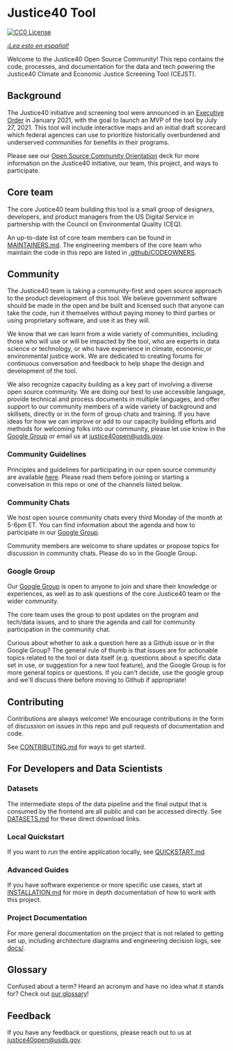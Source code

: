 # Justice40 Tool
[![CC0 License](https://img.shields.io/badge/license-CCO--1.0-brightgreen)](https://github.com/usds/justice40-tool/blob/main/LICENSE.md)

*[¡Lea esto en español!](README-es.md)*

Welcome to the Justice40 Open Source Community! This repo contains the code, processes, and documentation for the data and tech powering the Justice40 Climate and Economic Justice Screening Tool (CEJST).

## Background
The Justice40 initiative and screening tool were announced in an [Executive Order](https://www.whitehouse.gov/briefing-room/presidential-actions/2021/01/27/executive-order-on-tackling-the-climate-crisis-at-home-and-abroad/) in January 2021, with the goal to launch an MVP of the tool by July 27, 2021. This tool will include interactive maps and an initial draft scorecard which federal agencies can use to prioritize historically overburdened and underserved communities for benefits in their programs.

Please see our [Open Source Community Orientation](docs/Justice40_Open_Source_Community_Orientation.pptx) deck for more information on the Justice40 initiative, our team, this project, and ways to participate.

## Core team
The core Justice40 team building this tool is a small group of designers, developers, and product managers from the US Digital Service in partnership with the Council on Environmental Quality (CEQ).

An up-to-date list of core team members can be found in [MAINTAINERS.md](MAINTAINERS.md). The engineering members of the core team who maintain the code in this repo are listed in [.github/CODEOWNERS](.github/CODEOWNERS).

## Community
The Justice40 team is taking a community-first and open source approach to the product development of this tool. We believe government software should be made in the open and be built and licensed such that anyone can take the code, run it themselves without paying money to third parties or using proprietary software, and use it as they will.

We know that we can learn from a wide variety of communities, including those who will use or will be impacted by the tool, who are experts in data science or technology, or who have experience in climate, economic,or environmental justice work. We are dedicated to creating forums for continuous conversation and feedback to help shape the design and development of the tool.

We also recognize capacity building as a key part of involving a diverse open source community. We are doing our best to use accessible language, provide technical and process documents in multiple languages, and offer support to our community members of a wide variety of background and skillsets, directly or in the form of group chats and training. If you have ideas for how we can improve or add to our capacity building efforts and methods for welcoming folks into our community, please let use know in the [Google Group](https://groups.google.com/u/4/g/justice40-open-source) or email us at justice40open@usds.gov.

### Community Guidelines
Principles and guidelines for participating in our open source community are available [here](COMMUNITY_GUIDELINES.md). Please read them before joining or starting a conversation in this repo or one of the channels listed below.

### Community Chats
We host open source community chats every third Monday of the month at 5-6pm ET. You can find information about the agenda and how to participate in our [Google Group](https://groups.google.com/u/4/g/justice40-open-source).

Community members are welcome to share updates or propose topics for discussion in community chats. Please do so in the Google Group.

### Google Group
Our [Google Group](https://groups.google.com/u/4/g/justice40-open-source) is open to anyone to join and share their knowledge or experiences, as well as to ask questions of the core Justice40 team or the wider community.

The core team uses the group to post updates on the program and tech/data issues, and to share the agenda and call for community participation in the community chat.

Curious about whether to ask a question here as a Github issue or in the Google Group? The general rule of thumb is that issues are for actionable topics related to the tool or data itself (e.g. questions about a specific data set in use, or suggestion for a new tool feature), and the Google Group is for more general topics or questions. If you can't decide, use the google group and we'll discuss there before moving to Github if appropriate!

## Contributing

Contributions are always welcome! We encourage contributions in the form of discussion on issues in this repo and pull requests of documentation and code.

See [CONTRIBUTING.md](CONTRIBUTING.md) for ways to get started.

## For Developers and Data Scientists

### Datasets

The intermediate steps of the data pipeline and the final output that is consumed by the frontend are all public and can be accessed directly. See [DATASETS.md](DATASETS.md) for these direct download links.

### Local Quickstart

If you want to run the entire application locally, see [QUICKSTART.md](QUICKSTART.md).

### Advanced Guides

If you have software experience or more specific use cases, start at [INSTALLATION.md](INSTALLATION.md) for more in depth documentation of how to work with this project.

### Project Documentation

For more general documentation on the project that is not related to getting set up, including architecture diagrams and engineering decision logs, see [docs/](docs/).

## Glossary

Confused about a term? Heard an acronym and have no idea what it stands for? Check out [our glossary](docs/glossary.md)!

## Feedback

If you have any feedback or questions, please reach out to us at justice40open@usds.gov.
